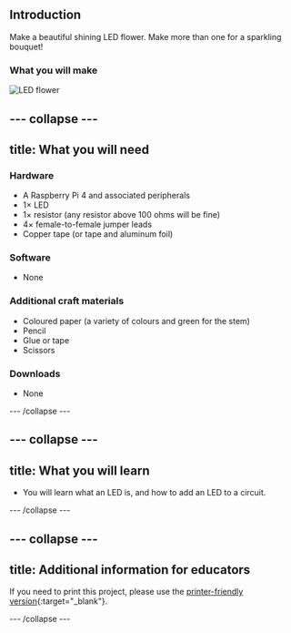 ## Introduction

Make a beautiful shining LED flower. Make more than one for a sparkling bouquet!

### What you will make

![LED flower](images/flower-finished.png)

--- collapse ---
---
title: What you will need
---
### Hardware

+ A Raspberry Pi 4 and associated peripherals
+ 1× LED
+ 1× resistor (any resistor above 100 ohms will be fine)
+ 4× female-to-female jumper leads
+ Copper tape (or tape and aluminum foil)

### Software

+ None

### Additional craft materials

+ Coloured paper (a variety of colours and green for the stem)
+ Pencil
+ Glue or tape
+ Scissors

### Downloads

+ None

--- /collapse ---

--- collapse ---
---
title: What you will learn
---

+ You will learn what an LED is, and how to add an LED to a circuit.

--- /collapse ---

--- collapse ---
---
title: Additional information for educators
---

If you need to print this project, please use the [printer-friendly version](https://projects.raspberrypi.org/en/projects/led-flower/print){:target="_blank"}.

--- /collapse ---
